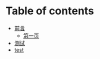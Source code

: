 # Table of contents

* [前言](README.md)
  * [第一页](./kindle/ankindle/ankidle魔改.md)
* [测试](ce-shi.md)
* [test](./vscode/README.md)
